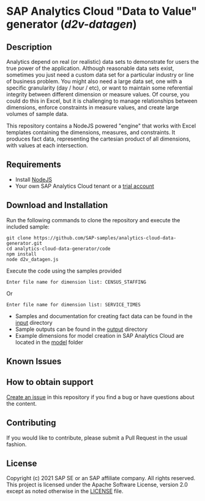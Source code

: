 # SAP Analytics Cloud "Data to Value" generator (*d2v-datagen*)

## Description

 Analytics depend on real (or realistic) data sets to demonstrate for users the true power of the application. Although reasonable data sets exist, sometimes you just need a custom data set for a particular industry or line of business problem. You might also need a large data set, one with a specific granularity (day / hour / etc), or want to maintain some referential integrity between different dimension or measure values. Of course, you could do this in Excel, but it is challenging to manage relationships between dimensions, enforce constraints in measure values, and create large volumes of sample data. 

 This repository contains a NodeJS powered "engine" that works with Excel templates containing the dimensions, measures, and constraints. It produces fact data, representing the cartesian product of all dimensions, with values at each intersection. 

## Requirements

 - Install [NodeJS](https://nodejs.org/en/download/)
 - Your own SAP Analytics Cloud tenant or a [trial account](https://www.sap.com/products/cloud-analytics/trial.html)

## Download and Installation

 Run the following commands to clone the repository and execute the included sample:

``` 
git clone https://github.com/SAP-samples/analytics-cloud-data-generator.git
cd analytics-cloud-data-generator/code
npm install
node d2v_datagen.js
```

 Execute the code using the samples provided

```
Enter file name for dimension list: CENSUS_STAFFING
```

 Or

```
Enter file name for dimension list: SERVICE_TIMES
```

 - Samples and documentation for creating fact data can be found in the [input](/code/input/) directory
 - Sample outputs can be found in the [output](/code/output/) directory
 - Example dimensions for model creation in SAP Analytics Cloud are located in the [model](/code/model/) folder

## Known Issues

## How to obtain support

[Create an issue](https://github.com/SAP-samples/analytics-cloud-data-generator/issues) in this repository if you find a bug or have questions about the content.

## Contributing

 If you would like to contribute, please submit a Pull Request in the usual fashion.

## License
Copyright (c) 2021 SAP SE or an SAP affiliate company. All rights reserved. This project is licensed under the Apache Software License, version 2.0 except as noted otherwise in the [LICENSE](LICENSES/Apache-2.0.txt) file.
